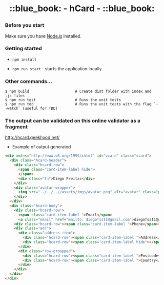 <h1><p align="center">::blue_book: - hCard - ::blue_book:</p></h1>

### Before you start

Make sure you have [Node.js](https://nodejs.org/en/) installed.

### Getting started
- `npm install`

- `npm run start` - starts the application locally

### Other commands...
```shell
$ npm build                     # Create dist folder with index and .js files
$ npm run test                  # Runs the unit tests
$ npm run tdd                   # Runs the unit tests with the flag `--watch` (useful for TDD)
```


### The output can be validated on this online validator as a fragment
http://hcard.geekhood.net/

- Example of output generated

```html
<div xmlns="http://www.w3.org/1999/xhtml" id="vcard" class="vcard">
  <div class="hcard-header">
    <div class="hcard-row">
      <span class="card-item-label hide">
      </span>
      <div class="fn">Diego Freitas</div>
    </div>
    <div class="avatar-wrapper">
      <img src="../../..//assets/imgs/avatar.png" alt="avatar" class="photo" />
    </div>
  </div>
  <div class="hcard-body">
    <div class="hcard-row">
      <span class="card-item-label ">Email</span>
      <a class="email" href="mailto: diegofss11@gmail.com">diegofss11@gmail.com</a></div>
    <div class="hcard-row"><span class="card-item-label ">Phone</span><span class="tel">041404040</span></div>
    <div class="adr">
      <div class="address-item">
        <div class="hcard-row"><span class="card-item-label ">Address</span><span class="street-address">1115 Sydney Street</span></div>
        <div class="hcard-row"><span class="card-item-label hide"></span><span class="locality">Coogee</span>, <span class="region">NSW</span></div>
      </div>
      <div class="row-groupped">
        <div class="hcard-row"><span class="card-item-label ">Postcode</span><span class="postal-code">2003</span></div>
        <div class="hcard-row"><span class="card-item-label ">Country</span><span class="country-name">Australia</span></div>
      </div>
    </div>
  </div>
</div>
```